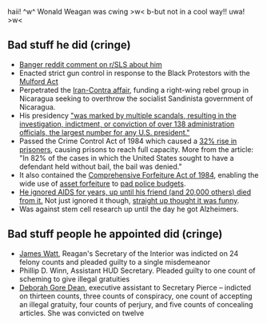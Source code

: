 haii! ^w^ Wonald Weagan was cwing >w< b-but not in a cool way!! uwa! >w<

## Bad stuff he did (cringe)

- [Banger reddit comment on r/SLS about him](https://www.reddit.com/r/ShitLiberalsSay/comments/ce2v7l/comment/etydg3l/)
- Enacted strict gun control in response to the Black Protestors with the [Mulford Act](https://en.wikipedia.org/wiki/Mulford_Act)
- Perpetrated the [Iran-Contra affair](https://en.wikipedia.org/wiki/Iran%E2%80%93Contra_affair), funding a right-wing rebel group in Nicaragua seeking to overthrow the socialist Sandinista government of Nicaragua.
- His presidency ["was marked by multiple scandals, resulting in the investigation, indictment, or conviction of over 138 administration officials, the largest number for any U.S. president."](https://en.wikipedia.org/wiki/Reagan_administration_scandals)
- Passed the Crime Control Act of 1984 which caused a [32% rise in prisoners](https://archive.ph/zfCu2), causing prisons to reach full capacity. More from the article: "In 82% of the cases in which the United States sought to have a defendant held without bail, the bail was denied."
- It also contained the [Comprehensive Forfeiture Act of 1984](https://www.congress.gov/bill/98th-congress/senate-bill/948), enabling the wide use of [asset forfeiture](https://mises.org/wire/joe-biden-father-drug-wars-asset-forfeiture-program) to [pad police budgets](https://www.npr.org/templates/story/story.php?storyId=91490480).
- [He ignored AIDS for years, up until his friend (and 20,000 others) died from it.](https://en.wikipedia.org/wiki/Ronald_Reagan#Response_to_the_AIDS_epidemic) Not just ignored it though, [straight up thought it was funny](https://web.archive.org/web/20210301172106/https://www.washingtonpost.com/news/arts-and-entertainment/wp/2015/12/01/a-disturbing-new-glimpse-at-the-reagan-administrations-indifference-to-aids/).
- Was against stem cell research up until the day he got Alzheimers.

## Bad stuff people he appointed did (cringe)

- [James Watt](https://en.wikipedia.org/wiki/James_G._Watt), Reagan's Secretary of the Interior was indicted on 24 felony counts and pleaded guilty to a single misdemeanor
- Phillip D. Winn, Assistant HUD Secretary. Pleaded guilty to one count of scheming to give illegal gratuities
- [Deborah Gore Dean](https://en.wikipedia.org/wiki/Deborah_Gore_Dean), executive assistant to Secretary Pierce – indicted on thirteen counts, three counts of conspiracy, one count of accepting an illegal gratuity, four counts of perjury, and five counts of concealing articles. She was convicted on twelve
